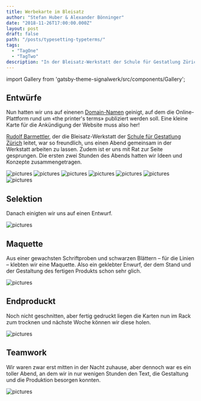 ```yaml
---
title: Werbekarte im Bleisatz
author: "Stefan Huber & Alexander Bönninger"
date: "2018-11-26T17:00:00.000Z"
layout: post
draft: false
path: "/posts/typesetting-typeterms/"
tags:
  - "TagOne"
  - "TagTwo"
description: "In der Bleisatz-Werkstatt der Schule für Gestatlung Zürich haben wir eine kleine Ankündigungskarte für TypeTerms.com produziert."
---
```

import Gallery from 'gatsby-theme-signalwerk/src/components/Gallery';

## Entwürfe

Nun hatten wir uns auf einenen [Domain-Namen](../typeterms-naming/) geinigt, auf dem die Online-Plattform rund um «the printer's terms» publiziert werden soll. Eine kleine Karte für die Ankündigung der Website muss also her!

[Rudolf Barmettler](https://www.zhdk.ch/person/10417), der die Bleisatz-Werkstatt der [Schule für Gestatlung Zürich](https://sfgz.ch/) leitet, war so freundlich, uns einen Abend gemeinsam in der Werkstatt arbeiten zu lassen. Zudem ist er uns mit Rat zur Seite gesprungen. Die ersten zwei Stunden des Abends hatten wir Ideen und Konzepte zusammengetragen.


<Gallery>

![pictures](./img/IMG_8849_sh.jpg)
![pictures](./img/IMG_8850_sh.jpg)
![pictures](./img/IMG_8853_sh.jpg)
![pictures](./img/IMG_8855_sh.jpg)
![pictures](./img/IMG_8856_sh.jpg)
![pictures](./img/IMG_8859_sh.jpg)
![pictures](./img/IMG_8861_sh.jpg)

</Gallery>


## Selektion
Danach einigten wir uns auf einen Entwurf.

![pictures](./img/IMG_8844_sh.jpg)


## Maquette
Aus einer gewachsten Schriftproben und schwarzen Blättern – für die Linien – klebten wir eine Maquette. Also ein geklebter Enwurf, der dem Stand und der Gestaltung des fertigen Produkts schon sehr glich.

![pictures](./img/IMG_8845_sh.jpg)


## Endproduckt
Noch nicht geschnitten, aber fertig gedruckt liegen die Karten nun im Rack zum trocknen und nächste Woche können wir diese holen.

![pictures](./img/IMG_8847_sh.jpg)


## Teamwork
Wir waren zwar erst mitten in der Nacht zuhause, aber dennoch war es ein toller Abend, an dem wir in nur wenigen Stunden den Text, die Gestaltung und die Produktion besorgen konnten.

![pictures](./img/IMG_8841_sh.jpg)
